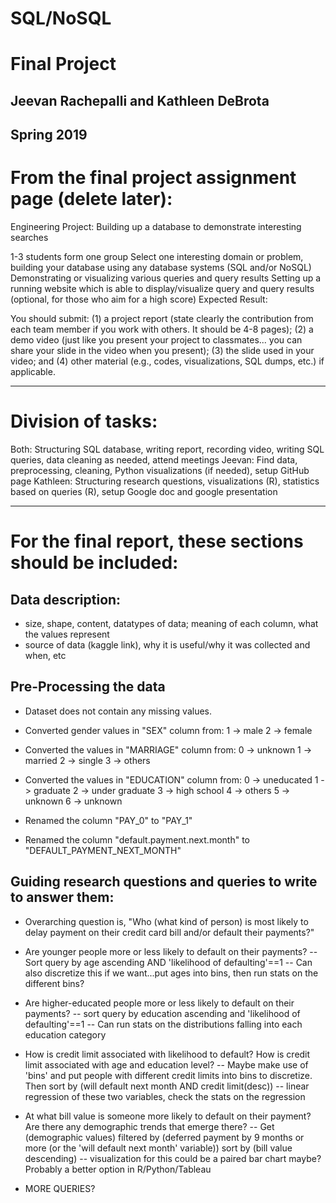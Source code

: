 # SQL/NoSQL
# Final Project
## Jeevan Rachepalli and Kathleen DeBrota
## Spring 2019

# From the final project assignment page (delete later):

Engineering Project: Building up a database to demonstrate interesting searches

1-3 students form one group
Select one interesting domain or problem, building your database using any database systems (SQL and/or NoSQL)
Demonstrating or visualizing various queries and query results
Setting up a running website which is able to display/visualize query and query results (optional, for those who aim for a high score)
Expected Result:

You should submit: (1) a project report (state clearly the contribution from each team member if you work with others. It should be 4-8 pages); (2) a demo video (just like you present your project to classmates... you can share your slide in the video when you present); (3) the slide used in your video; and (4) other material (e.g., codes, visualizations, SQL dumps, etc.) if applicable.
***
# Division of tasks:
Both: Structuring SQL database, writing report, recording video, writing SQL queries, data cleaning as needed, attend meetings
Jeevan: Find data, preprocessing, cleaning, Python visualizations (if needed), setup GitHub page
Kathleen: Structuring research questions, visualizations (R), statistics based on queries (R), setup Google doc and google presentation
***
# For the final report, these sections should be included:

## Data description:
- size, shape, content, datatypes of data; meaning of each column, what the values represent
- source of data (kaggle link), why it is useful/why it was collected and when, etc

## Pre-Processing the data
- Dataset does not contain any missing values.

- Converted gender values in "SEX" column from:
      1 -> male
      2 -> female
- Converted the values in "MARRIAGE" column from:
      0 -> unknown
      1 -> married
      2 -> single
      3 -> others
- Converted the values in "EDUCATION" column from:
      0 -> uneducated
      1 -> graduate
      2 -> under graduate
      3 -> high school
      4 -> others
      5 -> unknown
      6 -> unknown

- Renamed the column "PAY_0" to "PAY_1" 
- Renamed the column "default.payment.next.month" to "DEFAULT_PAYMENT_NEXT_MONTH" 

## Guiding research questions and queries to write to answer them:
- Overarching question is, "Who (what kind of person) is most likely to delay payment on their credit card bill and/or default their payments?"
- Are younger people more or less likely to default on their payments?
      -- Sort query by age ascending AND 'likelihood of defaulting'==1
      -- Can also discretize this if we want...put ages into bins, then run stats on the different bins?

- Are higher-educated people more or less likely to default on their payments?
      -- sort query by education ascending and 'likelihood of defaulting'==1
      -- Can run stats on the distributions falling into each education category

- How is credit limit associated with likelihood to default? How is credit limit associated with age and education level?
      -- Maybe make use of 'bins' and put people with different credit limits into bins to discretize. Then sort by (will default next month AND credit limit(desc))
      -- linear regression of these two variables, check the stats on the regression

- At what bill value is someone more likely to default on their payment? Are there any demographic trends that emerge there?
      -- Get (demographic values) filtered by (deferred payment by 9 months or more (or the 'will default next month' variable)) sort by (bill value descending)
      -- visualization for this could be a paired bar chart maybe? Probably a better option in R/Python/Tableau

- MORE QUERIES?
